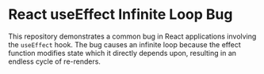 # React useEffect Infinite Loop Bug

This repository demonstrates a common bug in React applications involving the `useEffect` hook.  The bug causes an infinite loop because the effect function modifies state which it directly depends upon, resulting in an endless cycle of re-renders.